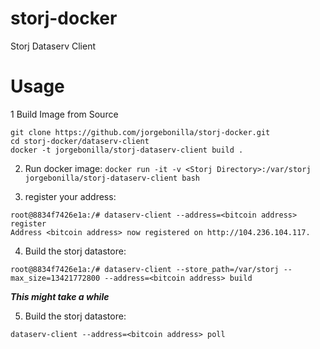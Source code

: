 # storj-docker
Storj Dataserv Client

Usage
===

1 Build Image from Source
```
git clone https://github.com/jorgebonilla/storj-docker.git
cd storj-docker/dataserv-client
docker -t jorgebonilla/storj-dataserv-client build .
```
2. Run docker image:
```docker run -it -v <Storj Directory>:/var/storj jorgebonilla/storj-dataserv-client bash```

3. register your address:
```
root@8834f7426e1a:/# dataserv-client --address=<bitcoin address> register
Address <bitcoin address> now registered on http://104.236.104.117.
```
4. Build the storj datastore:
```
root@8834f7426e1a:/# dataserv-client --store_path=/var/storj --max_size=13421772800 --address=<bitcoin address> build
```
***This might take a while***

5. Build the storj datastore:
 ```
dataserv-client --address=<bitcoin address> poll
 ```
